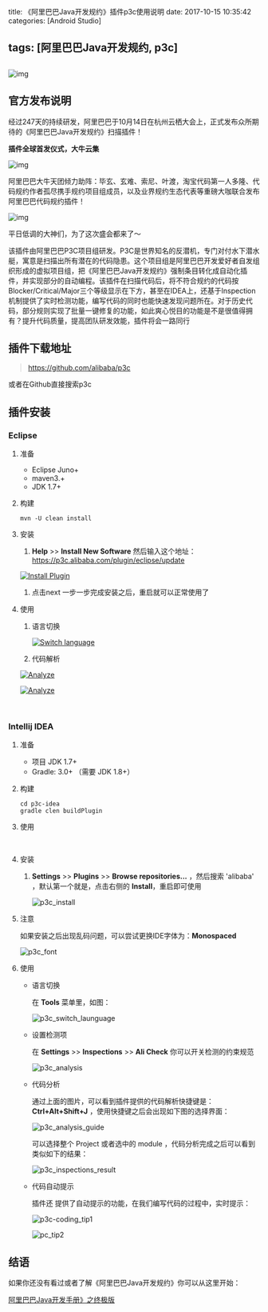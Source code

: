 title: 《阿里巴巴Java开发规约》插件p3c使用说明
date: 2017-10-15 10:35:42
categories: [Android Studio]

tags: [阿里巴巴Java开发规约, p3c]
---

## 

![img](http://7xod2d.com1.z0.glb.clouddn.com//p3c/ali_java_olugin.jpg)

## 官方发布说明

经过247天的持续研发，阿里巴巴于10月14日在杭州云栖大会上，正式发布众所期待的《阿里巴巴Java开发规约》扫描插件！

**插件全球首发仪式，大牛云集**

![img](http://7xod2d.com1.z0.glb.clouddn.com//p3c/ali_plugin_second.jpg)

阿里巴巴大牛天团倾力助阵：毕玄、玄难、索尼、叶渡，淘宝代码第一人多隆、代码规约作者孤尽携手规约项目组成员，以及业界规约生态代表等重磅大咖联合发布阿里巴巴代码规约插件！

![img](http://7xod2d.com1.z0.glb.clouddn.com//p3c/ali_plugin_third.jpg)

平日低调的大神们，为了这次盛会都来了～

该插件由阿里巴巴P3C项目组研发。P3C是世界知名的反潜机，专门对付水下潜水艇，寓意是扫描出所有潜在的代码隐患。这个项目组是阿里巴巴开发爱好者自发组织形成的虚拟项目组，把《阿里巴巴Java开发规约》强制条目转化成自动化插件，并实现部分的自动编程。该插件在扫描代码后，将不符合规约的代码按Blocker/Critical/Major三个等级显示在下方，甚至在IDEA上，还基于Inspection机制提供了实时检测功能，编写代码的同时也能快速发现问题所在。对于历史代码，部分规则实现了批量一键修复的功能，如此爽心悦目的功能是不是很值得拥有？提升代码质量，提高团队研发效能，插件将会一路同行

## 插件下载地址

> https://github.com/alibaba/p3c 

 或者在Github直接搜索p3c

<!-- more -->

## 插件安装

### Eclipse

1. 准备

   - Eclipse Juno+
   - maven3.+
   - JDK 1.7+

2. 构建

   ``` she
   mvn -U clean install
   ```

3. 安装

   1. **Help** >> **Install New Software** 然后输入这个地址： <https://p3c.alibaba.com/plugin/eclipse/update>

   [![Install Plugin](https://github.com/alibaba/p3c/raw/master/eclipse-plugin/doc/images/install.png)](https://github.com/alibaba/p3c/blob/master/eclipse-plugin/doc/images/install.png)

   1. 点击next 一步一步完成安装之后，重启就可以正常使用了

4. 使用

   1. 语言切换

      [![Switch language](https://github.com/alibaba/p3c/raw/master/eclipse-plugin/doc/images/eclipse_switch_language.png)](https://github.com/alibaba/p3c/blob/master/eclipse-plugin/doc/images/eclipse_switch_language.png)

   2. 代码解析

   [![Analyze](https://github.com/alibaba/p3c/raw/master/eclipse-plugin/doc/images/eclipse_analyze.png)](https://github.com/alibaba/p3c/blob/master/eclipse-plugin/doc/images/eclipse_analyze.png)

   [![Analyze](https://github.com/alibaba/p3c/raw/master/eclipse-plugin/doc/images/analyze_result.png)](https://github.com/alibaba/p3c/blob/master/eclipse-plugin/doc/images/analyze_result.png)

   ​

### Intellij IDEA

1. 准备

   - 项目 JDK 1.7+
   - Gradle: 3.0+ （需要 JDK 1.8+）

2. 构建

   ``` shell
   cd p3c-idea
   gradle clen buildPlugin
   ```

3. 使用

   ​

4. 安装

   1. **Settings** >> **Plugins** >> **Browse repositories...** ，然后搜索 'alibaba' ，默认第一个就是，点击右侧的 **Install**，重启即可使用

      ![p3c_install](http://7xod2d.com1.z0.glb.clouddn.com//p3c/p3c_install.png)

5. 注意

   如果安装之后出现乱码问题，可以尝试更换IDE字体为：**Monospaced**

   ![p3c_font](http://7xod2d.com1.z0.glb.clouddn.com//p3c/p3c_font.png)

6. 使用

   - 语言切换

     在 **Tools** 菜单里，如图：

     ![p3c_switch_launguage](http://7xod2d.com1.z0.glb.clouddn.com//p3c/p3c_tools.png)

   - 设置检测项

     在 **Settings** >> **Inspections** >> **Ali Check** 你可以开关检测的约束规范

     ![p3c_analysis](http://7xod2d.com1.z0.glb.clouddn.com//p3c/p3c_inspection.png)

   - 代码分析

     通过上面的图片，可以看到插件提供的代码解析快捷键是：**Ctrl+Alt+Shift+J** ，使用快捷键之后会出现如下图的选择界面：

     ![p3c_analysis_guide](http://7xod2d.com1.z0.glb.clouddn.com//p3c/p3c_scan_tips.png)

     可以选择整个 Project 或者选中的 module ，代码分析完成之后可以看到类似如下的结果：

     ![p3c_inspections_result](http://7xod2d.com1.z0.glb.clouddn.com//p3c/p3c_inspections_result.png)

   - 代码自动提示

     插件还 提供了自动提示的功能，在我们编写代码的过程中，实时提示：

     ![p3c-coding_tip1](http://7xod2d.com1.z0.glb.clouddn.com//p3c/p3c_codeing_tips1.png)

     ![pc_tip2](http://7xod2d.com1.z0.glb.clouddn.com//p3c/p3c_coding_tips2.png)

## 结语

如果你还没有看过或者了解《阿里巴巴Java开发规约》你可以从这里开始：

[阿里巴巴Java开发手册》之终极版](https://goghtsui.github.io/2017/02/10/%E3%80%8A%E9%98%BF%E9%87%8C%E5%B7%B4%E5%B7%B4Java%E5%BC%80%E5%8F%91%E6%89%8B%E5%86%8C%E3%80%8B%E4%B9%8B%E7%BB%88%E6%9E%81%E7%89%88%E4%BF%AE%E8%AE%A2%EF%BC%81/undefined/#more)

